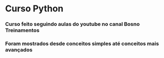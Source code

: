 ﻿# Curso Python
### Curso feito seguindo aulas do youtube no canal Bosno Treinamentos
### Foram mostrados desde conceitos simples até conceitos mais avançados
